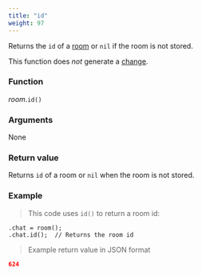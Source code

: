 ```yaml
---
title: "id"
weight: 97
---
```


Returns the `id` of a [room](..) or `nil` if the room is not stored.

This function does *not* generate a [change](../../../overview/changes).

### Function

*room*.`id()`

### Arguments

None

### Return value

Returns `id` of a room or `nil` when the room is not stored.

### Example

> This code uses `id()` to return a room id:

```thingsdb,should_pass
.chat = room();
.chat.id();  // Returns the room id
```

> Example return value in JSON format

```json
624
```
